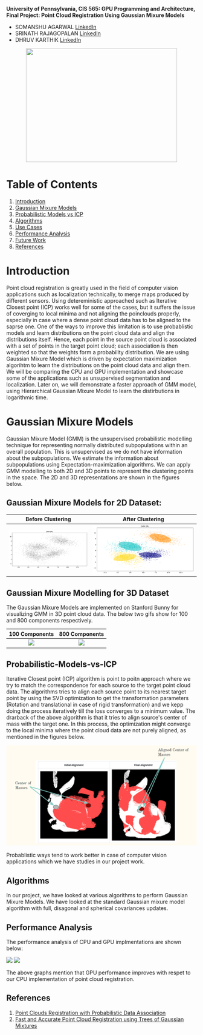 **University of Pennsylvania, CIS 565: GPU Programming and Architecture, Final Project: Point Cloud Registration Using Gaussian Mixure Models**

* SOMANSHU AGARWAL [LinkedIn](https://www.linkedin.com/in/somanshu25)
* SRINATH RAJAGOPALAN [LinkedIn](https://www.linkedin.com/in/srinath-rajagopalan-07a43155)
* DHRUV KARTHIK [LinkedIn](https://www.linkedin.com/in/dhruvkarthik/)

<p align= "center">
<img src="https://github.com/somanshu25/CIS565_Final_Project/blob/master/img_gmmreg/GMM_waymo.gif" width = 400 height =300>
 <p/>

# Table of Contents

1. [Introduction](#Introduction)
2. [Gaussian Mixure Models](#Gaussian-Mixure-Models)
3. [Probabilistic Models vs ICP](#Probabilistic-Models-vs-ICP)
4. [Algorithms](#Effects)
5. [Use Cases](#Optimization)
6. [Performance Analysis](#Analysis)
7. [Future Work](#Future-Work)
8. [References](#References)

# Introduction

Point cloud registration is greatly used in the field of computer vision applications such as localization technically, to merge maps produced by different sensors. Using detereministic approached such as Iterative Closest point (ICP) works well for some of the cases, but it suffers the issue of coverging to local minima and not aligning the poinclouds properly, especially in case where a dense point cloud data has to be aligned to the saprse one. One of the ways to improve this limitation is to use probablistic models and learn distributions on the point cloud data and align the distributions itself. Hence, each point in the source point cloud is associated with a set of points in the target point cloud; each association is then weighted so that the weights form a probability distribution. We are using Gaussian Mixure Model which is driven by expectation maximization algorihtm to learn the distributions on the point cloud data and align them. We will be comparing the CPU and GPU implementation and showcase some of the applications such as unsupervised segmentation and localization. Later on, we will demonstrate a faster approach of GMM model, using Hierarchical Gaussian Mixure Model to learn the distirbutions in logarithmic time. 

# Gaussian Mixure Models

Gaussian Mixure Model (GMM) is the unsupervised probabilistic modelling technique for representing normally distributed subpopulations within an overall population. This is unsupervised as we do not have information about the subpopulations. We estimate the information about subpopulations using Expectation-maximization algorithms. We can apply GMM modelling to both 2D and 3D points to represent the clustering points in the space. The 2D and 3D representations are shown in the figures below.

## Gaussian Mixure Models for 2D Dataset:

Before Clustering            |  After Clustering
:-------------------------:|:-------------------------:
![](img_gmmreg/gmm_before_clustering.png)|  ![](img_gmmreg/gmm_2d.png)

## Gaussian Mixure Modelling for 3D Dataset

The Gaussian Mixure Models are implemented on Stanford Bunny for visualizing GMM in 3D point cloud data. The below two gifs show for 100 and 800 components respectively.

100 Components             |  800 Components
:-------------------------:|:-------------------------:
![](img_gmmreg/bunny_100_Components.gif)| 		![](img_gmmreg/bunny_800_Components.gif)

## Probabilistic-Models-vs-ICP

Iterative Closest point (ICP) algorithm is point to poitn approach where we try to match the correspondence for each source to the target point cloud data. The algorithms tries to align each source point to its nearest target point by using the SVD optimization to get the transformation parameters (Rotation and translational in case of rigid transformation) and we kepp doing the process iteratively till the loss converges to a minimum value. The drarback of the above algorithm is that it tries to align source's center of mass with the target one. In this process, the optimization might converge to the local minima where the point cloud data are not purely aligned, as mentioned in the figures below.

<p align="center">
<img src = "img_gmmreg/image_icp_limitation.png" width="600">
 </p>

Probablistic ways tend to work better in case of computer vision applications which we have studies in our project work.

## Algorithms 

In our project, we have looked at various algorithms to perform Gaussian Mixure Models. We have looked at the standard Gaussian mixure model algorithm with full, disagonal and spherical covariances updates. 

## Performance Analysis

The performance analysis of CPU and GPU implmentations are shown below:

![](https://github.com/somanshu25/CIS565_Final_Project/blob/master/img_gmmreg/performance_analysis_1.png)
![](https://github.com/somanshu25/CIS565_Final_Project/blob/master/img_gmmreg/performance_analysis_2.png)

The above graphs mention that GPU performance improves with respet to our CPU implementation of point cloud registration.

## References
1. [Point Clouds Registration with Probabilistic Data Association](https://ieeexplore.ieee.org/stamp/stamp.jsp?tp=&arnumber=7759602&tag=1)
1. [Fast and Accurate Point Cloud Registration
using Trees of Gaussian Mixtures](https://arxiv.org/pdf/1807.02587.pdf)
